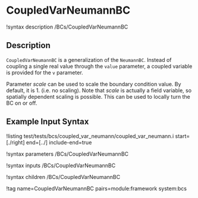 # CoupledVarNeumannBC

!syntax description /BCs/CoupledVarNeumannBC

## Description

`CoupledVarNeumannBC` is a generalization of the `NeumannBC`. Instead of
coupling a single real value through the `value` parameter, a coupled variable
is provided for the `v` parameter.

Parameter $scale$ can be used to scale the boundary condition value. By default, it is $1.$ (i.e. no scaling).
Note that $scale$ is actually a field variable, so spatially dependent scaling is possible.
This can be used to locally turn the BC on or off.

## Example Input Syntax

!listing test/tests/bcs/coupled_var_neumann/coupled_var_neumann.i start=[./right] end=[../] include-end=true

!syntax parameters /BCs/CoupledVarNeumannBC

!syntax inputs /BCs/CoupledVarNeumannBC

!syntax children /BCs/CoupledVarNeumannBC

!tag name=CoupledVarNeumannBC pairs=module:framework system:bcs
